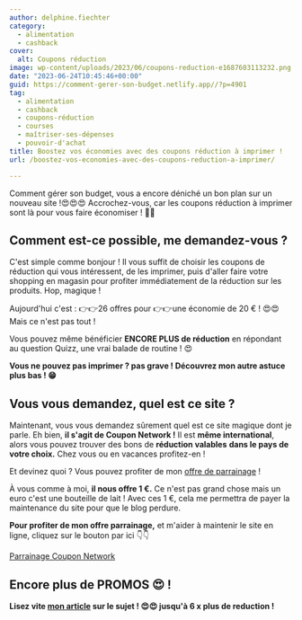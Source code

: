 ```yaml
---
author: delphine.fiechter
category:
  - alimentation
  - cashback
cover:
  alt: Coupons réduction
image: wp-content/uploads/2023/06/coupons-reduction-e1687603113232.png
date: "2023-06-24T10:45:46+00:00"
guid: https://comment-gerer-son-budget.netlify.app//?p=4901
tag:
  - alimentation
  - cashback
  - coupons-réduction
  - courses
  - maîtriser-ses-dépenses
  - pouvoir-d'achat
title: Boostez vos économies avec des coupons réduction à imprimer !
url: /boostez-vos-economies-avec-des-coupons-reduction-a-imprimer/

---
```

Comment gérer son budget, vous a encore déniché un bon plan sur un nouveau site !😍😍😍 Accrochez-vous, car les coupons réduction à imprimer sont là pour vous faire économiser ! 🎁🎁

## Comment est-ce possible, me demandez-vous ?

C'est simple comme bonjour ! Il vous suffit de choisir les coupons de réduction qui vous intéressent, de les imprimer, puis d'aller faire votre shopping en magasin pour profiter immédiatement de la réduction sur les produits. Hop, magique !

Aujourd'hui c'est : 👉👉26 offres pour 👉👉une économie de 20 € ! 😍😍 Mais ce n'est pas tout !

Vous pouvez même bénéficier **ENCORE PLUS de réduction** en répondant au question Quizz, une vrai balade de routine ! 😍

**Vous ne pouvez pas imprimer ? pas grave ! Découvrez mon autre astuce plus bas ! 😁**

## Vous vous demandez, quel est ce site ?

Maintenant, vous vous demandez sûrement quel est ce site magique dont je parle. Eh bien, **il s'agit de Coupon Network !** Il est **même international**, alors vous pouvez trouver des bons de **réduction valables** **dans le pays de votre choix.** Chez vous ou en vacances profitez-en !

Et devinez quoi ? Vous pouvez profiter de mon [offre de parrainage](https://www.couponnetwork.fr/account/register?referral=K3W8JD "") !

À vous comme à moi, **il nous offre 1 €.** Ce n'est pas grand chose mais un euro c'est une bouteille de lait ! Avec ces 1 €, cela me permettra de payer la maintenance du site pour que le blog perdure.

**Pour profiter de mon offre parrainage,** et m'aider à maintenir le site en ligne, cliquez sur le bouton par ici 👇👇

[Parrainage Coupon Network](https://www.couponnetwork.fr/account/register?referral=K3W8JD)

## Encore plus de PROMOS 😍 !

**Lisez vite [mon article](https://comment-gerer-son-budget.netlify.app//remboursement-des-produits-du-quotidien-assure/) sur le sujet ! 😍😍 jusqu'à 6 x plus de reduction !**
